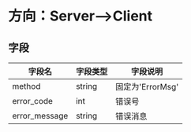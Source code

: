 # 方向：Server-->Client
## 字段
| 字段名 | 字段类型 | 字段说明 |
|-------|-------|-------|
| method  | string  | 固定为'ErrorMsg'  |
| error_code  | int  | 错误号  |
| error_message  | string  | 错误消息  |

